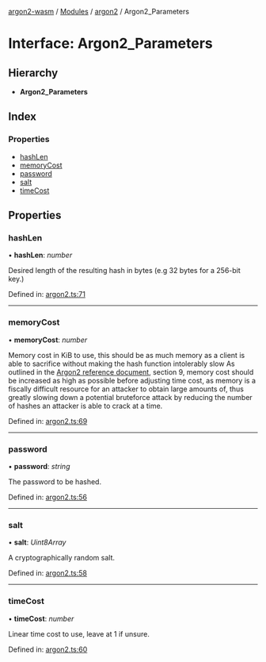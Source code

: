 [argon2-wasm](../README.md) / [Modules](../modules.md) / [argon2](../modules/argon2.md) / Argon2_Parameters

# Interface: Argon2\_Parameters

## Hierarchy

* **Argon2_Parameters**

## Index

### Properties

* [hashLen](argon2.argon2_parameters.md#hashlen)
* [memoryCost](argon2.argon2_parameters.md#memorycost)
* [password](argon2.argon2_parameters.md#password)
* [salt](argon2.argon2_parameters.md#salt)
* [timeCost](argon2.argon2_parameters.md#timecost)

## Properties

### hashLen

• **hashLen**: *number*

Desired length of the resulting hash in bytes (e.g 32 bytes for a 256-bit key.)

Defined in: [argon2.ts:71](https://github.com/very-amused/argon2-wasm/blob/bd1de65/src/argon2.ts#L71)

___

### memoryCost

• **memoryCost**: *number*

Memory cost in KiB to use,
this should be as much memory as a client is able to sacrifice without making the hash function intolerably slow
As outlined in the [Argon2 reference document](https://github.com/P-H-C/phc-winner-argon2/blob/master/argon2-specs.pdf), section 9,
memory cost should be increased as high as possible before adjusting time cost,
as memory is a fiscally difficult resource for an attacker to obtain large amounts of, thus greatly slowing down a potential bruteforce attack
by reducing the number of hashes an attacker is able to crack at a time.

Defined in: [argon2.ts:69](https://github.com/very-amused/argon2-wasm/blob/bd1de65/src/argon2.ts#L69)

___

### password

• **password**: *string*

The password to be hashed.

Defined in: [argon2.ts:56](https://github.com/very-amused/argon2-wasm/blob/bd1de65/src/argon2.ts#L56)

___

### salt

• **salt**: *Uint8Array*

A cryptographically random salt.

Defined in: [argon2.ts:58](https://github.com/very-amused/argon2-wasm/blob/bd1de65/src/argon2.ts#L58)

___

### timeCost

• **timeCost**: *number*

Linear time cost to use, leave at 1 if unsure.

Defined in: [argon2.ts:60](https://github.com/very-amused/argon2-wasm/blob/bd1de65/src/argon2.ts#L60)
